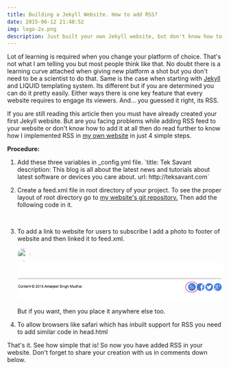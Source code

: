 ```yaml
---
title: Building a Jekyll Website. How to add RSS?
date: 2015-06-12 21:48:52
img: logo-2x.png
description: Just built your own Jekyll website, but don't know how to add RSS feed to it? Then
---
```


<p class="intro"><span class="dropcap">L</span>ot of learning is required when you change your platform of choice. That's not what I am telling you but most people think like that. No doubt there is a learning curve attached when giving new platform a shot but you don't need to be a scientist to do that. Same is the case when starting with <a href="http://jekyllrb.com">Jekyll</a> and LIQUID templating system. Its different but if you are determined you can do it pretty easily. Either ways there is one key feature that every website requires to engage its viewers. And... you guessed it right, its RSS.</p>

<p>If you are still reading this article then you must have already created your first Jekyll website. But are you facing problems while adding RSS feed to your website or don't know how to add it at all then do read further to know how I implemented RSS in <a href="http://teksavant.com">my own website</a> in just 4 simple steps.</p>

<p><b>Procedure:</b></p>
<ol>
 <li>
   Add these three variables in _config.yml file.
   `title: Tek Savant
    description: This blog is all about the latest news and tutorials about latest software or devices you care about.
    url: http://teksavant.com`
 </li>
 
 <li><p>Create a feed.xml file in root directory of your project. To see the proper layout of root directory go to <a href="https://github.com/teksavant/teksavant.github.io">my website's git repository.</a> Then add the following code in it.</p>
   <img src="rssxmlcode.jpg" alt="">
 </li>

 <li>
  <p>To add a link to website for users to subscribe I add a photo to footer of website and then linked it to feed.xml.</p>
  <code data-lang="html"><a href='http://teksavant.com/feed.xml' rel='alternate' type='application/atom+xml' ><img src="{{ site.baseurl }}/assets/img/rss.png" style="display: inline-block; border-radius: 100%; width: 30px; height: 30px;"></a></code>
  <img src="/assets/blog-img/RSS-demo.png">
  <p>But if you want, then you place it anywhere else too.</p>
 </li>

  <li>
   <p>To allow browsers like safari which has inbuilt support for RSS you need to add similar code in head.html</p>
   <code data-lang="html"><link href='http://teksavant.com/feed.xml' rel='alternate' type='application/atom+xml'></code>
  </li>
</ol>

<p>That's it. See how simple that is! So now you have added RSS in your website. Don't forget to share your creation with us in comments down below.</p>